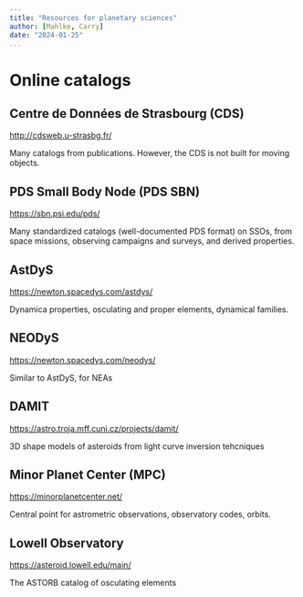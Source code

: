 ```yaml
---
title: "Resources for planetary sciences"
author: [Mahlke, Carry]
date: "2024-01-25"
...
```

# Online catalogs

## Centre de Données de Strasbourg (CDS)

http://cdsweb.u-strasbg.fr/

Many catalogs from publications. However, the CDS is not built for moving objects.

## PDS Small Body Node (PDS SBN)

https://sbn.psi.edu/pds/

Many standardized catalogs (well-documented PDS format) on SSOs, 
from space missions, observing campaigns and surveys, and derived properties.

## AstDyS

https://newton.spacedys.com/astdys/

Dynamica properties, osculating and proper elements, dynamical families.

## NEODyS

https://newton.spacedys.com/neodys/

Similar to AstDyS, for NEAs


## DAMIT

https://astro.troja.mff.cuni.cz/projects/damit/

3D shape models of asteroids from light curve inversion tehcniques

## Minor Planet Center (MPC)

https://minorplanetcenter.net/

Central point for astrometric observations, observatory codes, orbits.

## Lowell Observatory

https://asteroid.lowell.edu/main/

The ASTORB catalog of osculating elements

